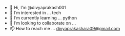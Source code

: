 - 👋 Hi, I’m @divyaprakash001
- 👀 I’m interested in ... tech
- 🌱 I’m currently learning ... python
- 💞️ I’m looking to collaborate on ...
- 📫 How to reach me ... divyaprakashara09@gmail.com

<!---
divyaprakash001/divyaprakash001 is a ✨ special ✨ repository because its `README.md` (this file) appears on your GitHub profile.
You can click the Preview link to take a look at your changes.
--->
